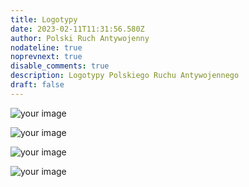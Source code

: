 ```yaml
---
title: Logotypy
date: 2023-02-11T11:31:56.580Z
author: Polski Ruch Antywojenny
nodateline: true
noprevnext: true
disable_comments: true
description: Logotypy Polskiego Ruchu Antywojennego
draft: false
---
```


![your image](/post/images/PRA.jpeg)

![your image](/post/images/SAP-1.jpeg)

![your image](/post/images/SAP2.jpeg)

![your image](/post/images/SAP3.jpeg)
